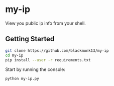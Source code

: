 # my-ip
View you public ip info from your shell.

## Getting Started
```bash
git clone https://github.com/blackmonk13/my-ip
cd my-ip
pip install --user -r requirements.txt
``` 

Start by running the console:

`python my-ip.py`
